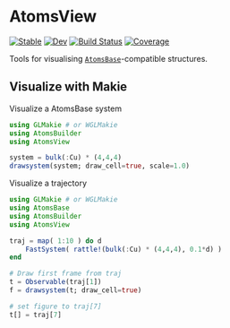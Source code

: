 # AtomsView

[![Stable](https://img.shields.io/badge/docs-stable-blue.svg)](https://mfherbst.github.io/AtomsView.jl/stable/)
[![Dev](https://img.shields.io/badge/docs-dev-blue.svg)](https://mfherbst.github.io/AtomsView.jl/dev/)
[![Build Status](https://github.com/mfherbst/AtomsView.jl/actions/workflows/CI.yml/badge.svg?branch=master)](https://github.com/mfherbst/AtomsView.jl/actions/workflows/CI.yml?query=branch%3Amaster)
[![Coverage](https://codecov.io/gh/mfherbst/AtomsView.jl/branch/master/graph/badge.svg)](https://codecov.io/gh/mfherbst/AtomsView.jl)

Tools for visualising [`AtomsBase`](https://github.com/JuliaMolSim/AtomsBase.jl)-compatible structures.

## Visualize with Makie

Visualize a AtomsBase system 
```julia
using GLMakie # or WGLMakie
using AtomsBuilder
using AtomsView

system = bulk(:Cu) * (4,4,4)
drawsystem(system; draw_cell=true, scale=1.0)
```

Visualize a trajectory
```julia
using GLMakie # or WGLMakie
using AtomsBase
using AtomsBuilder
using AtomsView

traj = map( 1:10 ) do d 
    FastSystem( rattle!(bulk(:Cu) * (4,4,4), 0.1*d) )
end

# Draw first frame from traj
t = Observable(traj[1])
f = drawsystem(t; draw_cell=true)

# set figure to traj[7]
t[] = traj[7]
```